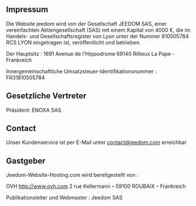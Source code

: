 ## Impressum

Die Website jeedom wird von der Gesellschaft JEEDOM SAS, einer vereinfachten Aktiengesellschaft (SAS) mit einem Kapital von 4000 €, die im Handels- und Gesellschaftsregister von Lyon unter der Nummer 810505784 RCS LYON eingetragen ist, veröffentlicht und betrieben.

Der Hauptsitz : 1691 Avenue de l'Hippodrome 69140 Rillieux La Pape - Frankreich

Innergemeinschaftliche Umsatzsteuer-Identifikationsnummer : FR31810505784

## Gesetzliche Vertreter

Präsident: ENOXA SAS

## Contact

Unser Kundenservice ist per E-Mail unter contact@jeedom.com erreichbar

## Gastgeber

Jeedom-Website-Hosting.com wird bereitgestellt von :

OVH
http://www.ovh.com
2 rue Kellermann – 59100 ROUBAIX – Frankreich

Publikationsleiter und Webmaster : Jeedom SAS

